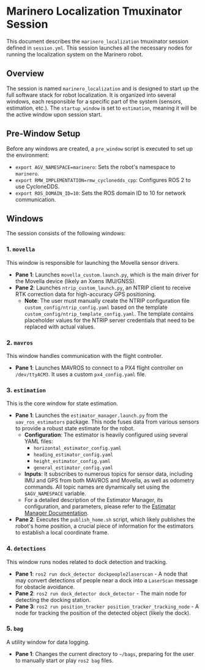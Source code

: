 # Marinero Localization Tmuxinator Session

This document describes the `marinero_localization` tmuxinator session defined in `session.yml`. This session launches all the necessary nodes for running the localization system on the Marinero robot.

## Overview

The session is named `marinero_localization` and is designed to start up the full software stack for robot localization. It is organized into several windows, each responsible for a specific part of the system (sensors, estimation, etc.). The `startup_window` is set to `estimation`, meaning it will be the active window upon session start.

## Pre-Window Setup

Before any windows are created, a `pre_window` script is executed to set up the environment:
-   `export AGV_NAMESPACE=marinero`: Sets the robot's namespace to `marinero`.
-   `export RMW_IMPLEMENTATION=rmw_cyclonedds_cpp`: Configures ROS 2 to use CycloneDDS.
-   `export ROS_DOMAIN_ID=10`: Sets the ROS domain ID to 10 for network communication.

## Windows

The session consists of the following windows:

### 1. `movella`

This window is responsible for launching the Movella sensor drivers.
-   **Pane 1**: Launches `movella_custom.launch.py`, which is the main driver for the Movella device (likely an Xsens IMU/GNSS).
-   **Pane 2**: Launches `ntrip_custom_launch.py`, an NTRIP client to receive RTK correction data for high-accuracy GPS positioning.
    -   **Note**: The user must manually create the NTRIP configuration file `custom_config/ntrip_config.yaml` based on the template `custom_config/ntrip_template_config.yaml`. The template contains placeholder values for the NTRIP server credentials that need to be replaced with actual values.

### 2. `mavros`

This window handles communication with the flight controller.
-   **Pane 1**: Launches MAVROS to connect to a PX4 flight controller on `/dev/ttyACM3`. It uses a custom `px4_config.yaml` file.

### 3. `estimation`

This is the core window for state estimation.
-   **Pane 1**: Launches the `estimator_manager.launch.py` from the `uav_ros_estimators` package. This node fuses data from various sensors to provide a robust state estimate for the robot.
    -   **Configuration**: The estimator is heavily configured using several YAML files:
        -   `horizontal_estimator_config.yaml`
        -   `heading_estimator_config.yaml`
        -   `height_estimator_config.yaml`
        -   `general_estimator_config.yaml`
    -   **Inputs**: It subscribes to numerous topics for sensor data, including IMU and GPS from both MAVROS and Movella, as well as odometry commands. All topic names are dynamically set using the `$AGV_NAMESPACE` variable.
    -   For a detailed description of the Estimator Manager, its configuration, and parameters, please refer to the [Estimator Manager Documentation](./estimator_manager.md).
-   **Pane 2**: Executes the `publish_home.sh` script, which likely publishes the robot's home position, a crucial piece of information for the estimators to establish a local coordinate frame.

### 4. `detections`

This window runs nodes related to dock detection and tracking.
-   **Pane 1**: `ros2 run dock_detector dockpeople2laserscan` - A node that may convert detections of people near a dock into a `LaserScan` message for obstacle avoidance.
-   **Pane 2**: `ros2 run dock_detector dock_detector` - The main node for detecting the docking station.
-   **Pane 3**: `ros2 run position_tracker position_tracker_tracking_node` - A node for tracking the position of the detected object (likely the dock).

### 5. `bag`

A utility window for data logging.
-   **Pane 1**: Changes the current directory to `~/bags`, preparing for the user to manually start or play `ros2 bag` files.
